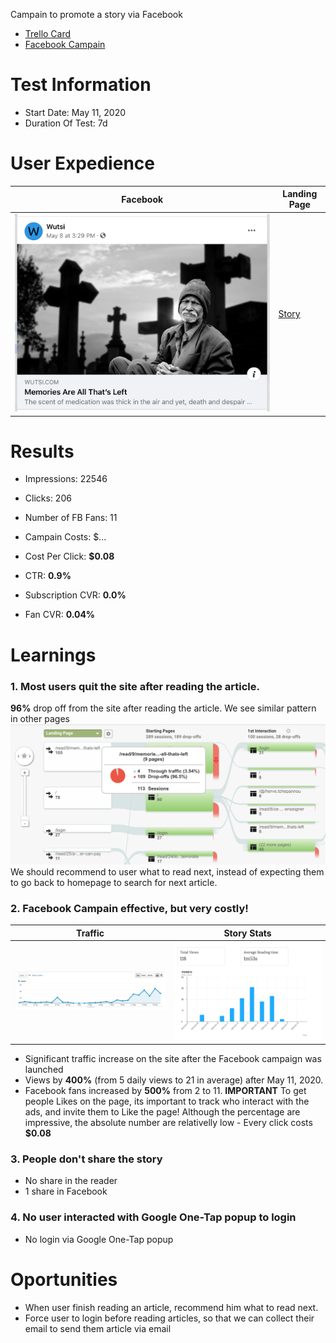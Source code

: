 Campain to promote a story via Facebook

- [Trello Card](https://trello.com/c/dJlEaTi5/1-promote-1-article-every-week-via-facebook-ads)
- [Facebook Campain](https://www.facebook.com/ad_center/manage?boost_id=3138240423067836&entry_point=www_ad_center_overview_ad_cards)

# Test Information
- Start Date: May 11, 2020
- Duration Of Test: 7d

# User Expedience
| Facebook | Landing Page |
|----------|--------------|
| ![](fb-ad.png) | [Story](https://www.wutsi.com/read/9) |

# Results
- Impressions: 22546
- Clicks: 206
- Number of FB Fans: 11

- Campain Costs: $...
- Cost Per Click: **$0.08**
- CTR: **0.9%**
- Subscription CVR: **0.0%**
- Fan CVR: **0.04%**

# Learnings
### 1. Most users quit the site after reading the article. 
**96%** drop off from the site after reading the article. We see similar pattern in other pages
![](funnel.png)
We should recommend to user what to read next, instead of expecting them to go back to homepage to search for next article.

### 2. Facebook Campain effective, but very costly!
| Traffic | Story Stats |
|---------|-------------|
| ![](traffic.png) | ![](stats.png) |

- Significant traffic increase on the site after the Facebook campaign was launched
- Views by **400%** (from 5 daily views to 21 in average) after May 11, 2020.
- Facebook fans increased by **500%** from 2 to 11. **IMPORTANT** To get people Likes on the page, its important to track who interact with the ads, and invite them to Like the page!
Although the percentage are impressive, the absolute number are relativelly low - Every click costs **$0.08** 

### 3. People don't share the story
- No share in the reader
- 1 share in Facebook
 
### 4. No user interacted with Google One-Tap popup to login
- No login via Google One-Tap popup

# Oportunities
- When user finish reading an article, recommend him what to read next.
- Force user to login before reading articles, so that we can collect their email to send them article via email
